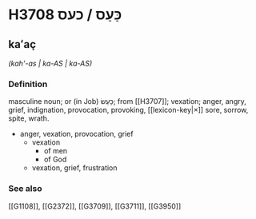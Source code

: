 # H3708 כַּעַס / כעס

## kaʻaç

_(kah'-as | ka-AS | ka-AS)_

### Definition

masculine noun; or (in Job) כַּעַשׂ; from [[H3707]]; vexation; anger, angry, grief, indignation, provocation, provoking, [[lexicon-key|×]] sore, sorrow, spite, wrath.

- anger, vexation, provocation, grief
    - vexation
        - of men
        - of God
    - vexation, grief, frustration
### See also

[[G1108]], [[G2372]], [[G3709]], [[G3711]], [[G3950]]

